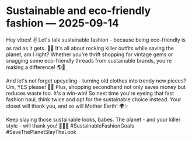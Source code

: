 # Sustainable and eco-friendly fashion — 2025-09-14

Hey vibes! ✌️ Let's talk sustainable fashion - because being eco-friendly is as rad as it gets. 🌿💚 It's all about rocking killer outfits while saving the planet, am I right? Whether you're thrift shopping for vintage gems or snagging some eco-friendly threads from sustainable brands, you're making a difference! 🌎💫 

And let's not forget upcycling - turning old clothes into trendy new pieces? Um, YES please! 🔄👗 Plus, shopping secondhand not only saves money but reduces waste too. It's a win-win! So next time you're eyeing that fast fashion haul, think twice and opt for the sustainable choice instead. Your closet will thank you, and so will Mother Earth! 🌍✨

Keep slaying those sustainable looks, babes. The planet - and your killer style - will thank you! 💁‍♀️💚 #SustainableFashionGoals #SaveThePlanetSlayTheLook